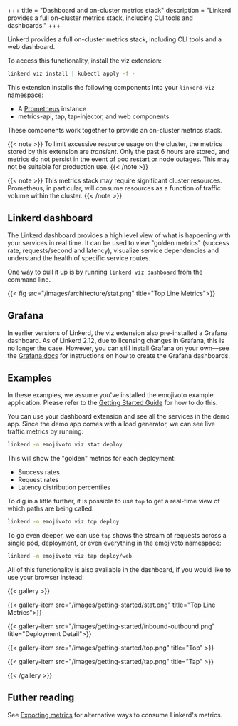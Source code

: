+++
title = "Dashboard and on-cluster metrics stack"
description = "Linkerd provides a full on-cluster metrics stack, including CLI tools and dashboards."
+++

Linkerd provides a full on-cluster metrics stack, including CLI tools and a web
dashboard.

To access this functionality, install the viz extension:

```bash
linkerd viz install | kubectl apply -f -
```

This extension installs the following components into your `linkerd-viz`
namespace:

* A [Prometheus](https://prometheus.io/) instance
* metrics-api, tap, tap-injector, and web components

These components work together to provide an on-cluster metrics stack.

{{< note >}}
To limit excessive resource usage on the cluster, the metrics stored by this
extension are _transient_. Only the past 6 hours are stored, and metrics do not
persist in the event of pod restart or node outages. This may not be suitable
for production use.
{{< /note >}}

{{< note >}}
This metrics stack may require significant cluster resources. Prometheus, in
particular, will consume resources as a function of traffic volume within the
cluster.
{{< /note >}}

## Linkerd dashboard

The Linkerd dashboard provides a high level view of what is happening with your
services in real time. It can be used to view "golden metrics" (success rate,
requests/second and latency), visualize service dependencies and understand the
health of specific service routes.

One way to pull it up is by running `linkerd viz dashboard` from the command
line.

{{< fig src="/images/architecture/stat.png" title="Top Line Metrics">}}

## Grafana

In earlier versions of Linkerd, the viz extension also pre-installed a Grafana
dashboard. As of Linkerd 2.12, due to licensing changes in Grafana, this is no
longer the case. However, you can still install Grafana on your own—see the
[Grafana docs](../../tasks/grafana/) for instructions on how to create the
Grafana dashboards.

## Examples

In these examples, we assume you've installed the emojivoto example application.
Please refer to the [Getting Started Guide](../../getting-started/) for how to
do this.

You can use your dashboard extension and see all the services in the demo app.
Since the demo app comes with a load generator, we can see live traffic metrics
by running:

```bash
linkerd -n emojivoto viz stat deploy
```

This will show the "golden" metrics for each deployment:

* Success rates
* Request rates
* Latency distribution percentiles

To dig in a little further, it is possible to use `top` to get a real-time
view of which paths are being called:

```bash
linkerd -n emojivoto viz top deploy
```

To go even deeper, we can use `tap` shows the stream of requests across a
single pod, deployment, or even everything in the emojivoto namespace:

```bash
linkerd -n emojivoto viz tap deploy/web
```

All of this functionality is also available in the dashboard, if you would like
to use your browser instead:

{{< gallery >}}

{{< gallery-item src="/images/getting-started/stat.png"
    title="Top Line Metrics">}}

{{< gallery-item src="/images/getting-started/inbound-outbound.png"
    title="Deployment Detail">}}

{{< gallery-item src="/images/getting-started/top.png"
    title="Top" >}}

{{< gallery-item src="/images/getting-started/tap.png"
    title="Tap" >}}

{{< /gallery >}}

## Futher reading

See [Exporting metrics](../../tasks/exporting-metrics/) for alternative ways
to consume Linkerd's metrics.

